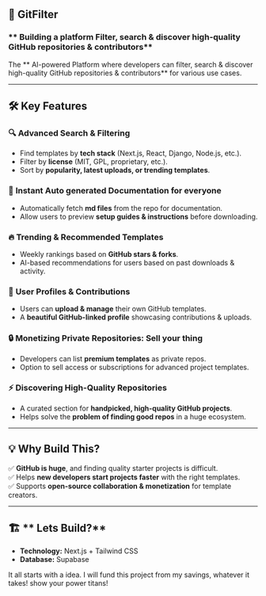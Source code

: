 ## 🚀 **GitFilter**

### ** Building a platform Filter, search & discover high-quality GitHub repositories & contributors**  

The ** AI-powered Platform where developers can filter, search & discover high-quality GitHub repositories & contributors** for various use cases.

---

## 🛠 **Key Features**  

### 🔍 **Advanced Search & Filtering**  
- Find templates by **tech stack** (Next.js, React, Django, Node.js, etc.).  
- Filter by **license** (MIT, GPL, proprietary, etc.).  
- Sort by **popularity, latest uploads, or trending templates**.  

### 📖 **Instant Auto generated Documentation for everyone**  
- Automatically fetch **md files** from the repo for documentation.  
- Allow users to preview **setup guides & instructions** before downloading.  

### 🔥 **Trending & Recommended Templates**  
- Weekly rankings based on **GitHub stars & forks**.  
- AI-based recommendations for users based on past downloads & activity.  

### 🚀 **User Profiles & Contributions**  
- Users can **upload & manage** their own GitHub templates.  
- A **beautiful GitHub-linked profile** showcasing contributions & uploads.  

### 🔒 **Monetizing Private Repositories: Sell your thing**  
- Developers can list **premium templates** as private repos.  
- Option to sell access or subscriptions for advanced project templates.  

### ⚡ **Discovering High-Quality Repositories**  
- A curated section for **handpicked, high-quality GitHub projects**.  
- Helps solve the **problem of finding good repos** in a huge ecosystem.  

---

## 💡 **Why Build This?**  
✅ **GitHub is huge**, and finding quality starter projects is difficult.  
✅ Helps **new developers start projects faster** with the right templates.  
✅ Supports **open-source collaboration & monetization** for template creators.  

---

## 🏗 ** Lets Build?**  
- **Technology:** Next.js + Tailwind CSS  
- **Database:** Supabase


It all starts with a idea. I will fund this project from my savings, whatever it takes! show your power titans!
